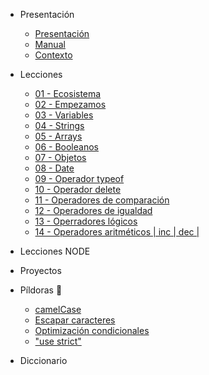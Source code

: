 - Presentación
  - [Presentación](./01_presentacion/01_presentacion.md.md)
  - [Manual](./01_presentacion/02_manual.md)
  - [Contexto](./01_presentacion/03_contexto.md)

- Lecciones
  - [01 - Ecosistema](/02_lecciones/01_leccion.md)
  - [02 - Empezamos](/02_lecciones/02_leccion.md)
  - [03 - Variables](/02_lecciones/03_leccion.md)
  - [04 - Strings](/02_lecciones/04_leccion.md)
  - [05 - Arrays](/02_lecciones/05_leccion.md)
  - [06 - Booleanos](/02_lecciones/06_leccion.md)
  - [07 - Objetos](/02_lecciones/07_leccion.md)
  - [08 - Date](/02_lecciones/08_leccion.md)
  - [09 - Operador typeof](/02_lecciones/09_leccion.md)
  - [10 - Operador delete](/02_lecciones/10_leccion.md)
  - [11 - Operadores de comparación](/02_lecciones/11_leccion.md)
  - [12 - Operadores de igualdad](/02_lecciones/12_leccion.md)
  - [13 - Operradores lógicos](/02_lecciones/13_leccion.md)
  - [14 - Operadores aritméticos | inc | dec |](/02_lecciones/14_leccion.md)

- Lecciones NODE

- Proyectos

- Píldoras 💊
  - [camelCase](/03_pildoras/01_pildora.md)
  - [Escapar caracteres](/03_pildoras/02_pildora.md)
  - [Optimización condicionales](/03_pildoras/03_pildora.md)
  - ["use strict"](/03_pildoras/04_pildora.md)

- Diccionario
